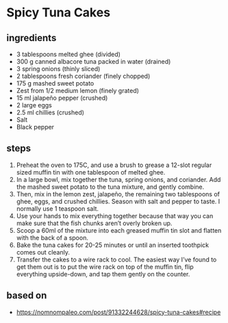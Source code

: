 # Spicy Tuna Cakes

## ingredients

- 3 tablespoons melted ghee (divided)
- 300 g canned albacore tuna packed in water (drained)
- 3 spring onions (thinly sliced)
- 2 tablespoons fresh coriander (finely chopped)
- 175 g mashed sweet potato
- Zest from 1/2 medium lemon (finely grated)
- 15 ml jalapeño pepper (crushed)
- 2 large eggs
- 2.5 ml chillies (crushed)
- Salt
- Black pepper

## steps

1. Preheat the oven to 175C, and use a brush to grease a 12-slot regular sized muffin tin with one tablespoon of melted ghee.
2. In a large bowl, mix together the tuna, spring onions, and coriander. Add the mashed sweet potato to the tuna mixture, and gently combine.
3. Then, mix in the lemon zest, jalapeño, the remaining two tablespoons of ghee, eggs, and crushed chillies. Season with salt and pepper to taste. I normally use 1 teaspoon salt.
4. Use your hands to mix everything together because that way you can make sure that the fish chunks aren’t overly broken up.
5. Scoop a 60ml of the mixture into each greased muffin tin slot and flatten with the back of a spoon.
6. Bake the tuna cakes for 20-25 minutes or until an inserted toothpick comes out cleanly.
7. Transfer the cakes to a wire rack to cool. The easiest way I’ve found to get them out is to put the wire rack on top of the muffin tin, flip everything upside-down, and tap them gently on the counter.

## based on

- https://nomnompaleo.com/post/91332244628/spicy-tuna-cakes#recipe
